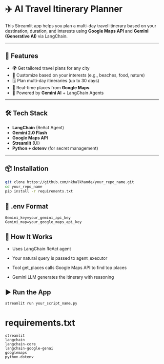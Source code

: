 # ✈️ AI Travel Itinerary Planner

This Streamlit app helps you plan a multi-day travel itinerary based on your destination, duration, and interests using **Google Maps API** and **Gemini (Generative AI)** via LangChain.

---

## 🚀 Features

- 🌍 Get tailored travel plans for any city
- 🎯 Customize based on your interests (e.g., beaches, food, nature)
- 🗓️ Plan multi-day itineraries (up to 30 days)
- 📍 Real-time places from **Google Maps**
- 🧠 Powered by **Gemini AI** + LangChain Agents

---

## 🛠️ Tech Stack

- **LangChain** (ReAct Agent)
- **Gemini 2.0 Flash**
- **Google Maps API**
- **Streamlit** (UI)
- **Python + dotenv** (for secret management)

---

## 📦 Installation

```bash
git clone https://github.com/nkbalkhande/your_repo_name.git
cd your_repo_name
pip install -r requirements.txt
```
## 🔐 .env Format
```
Gemini_key=your_gemini_api_key
Gemini_map=your_google_maps_api_key

```

## 🤖 How It Works
  - Uses LangChain ReAct agent
 
  - Your natural query is passed to agent_executor

  - Tool get_places calls Google Maps API to find top places

  - Gemini LLM generates the itinerary with reasoning

##  ▶️ Run the App
```
streamlit run your_script_name.py
```
# requirements.txt
```
streamlit
langchain
langchain-core
langchain-google-genai
googlemaps
python-dotenv
```
